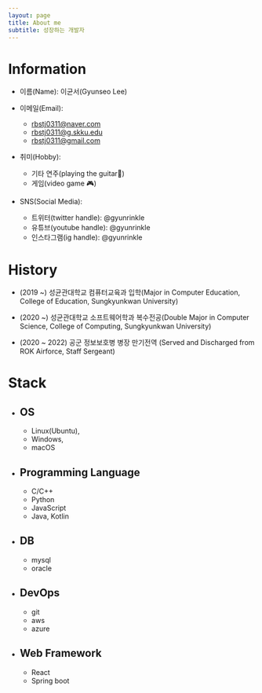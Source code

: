 ```yaml
---
layout: page
title: About me
subtitle: 성장하는 개발자
---
```


# Information
- 이름(Name): 이균서(Gyunseo Lee)

- 이메일(Email): 
	- rbstj0311@naver.com
	- rbstj0311@g.skku.edu
	- rbstj0311@gmail.com

- 취미(Hobby):
	- 기타 연주(playing the guitar🎸)
	- 게임(video game 🎮)

- SNS(Social Media):
	- 트위터(twitter handle): @gyunrinkle
	- 유튜브(youtube handle): @gyunrinkle
	- 인스타그램(ig handle): @gyunrinkle

# History

- (2019 ~) 성균관대학교 컴퓨터교육과 입학(Major in Computer Education, College of Education, Sungkyunkwan University) 

- (2020 ~) 성균관대학교 소프트웨어학과 복수전공(Double Major in Computer Science, College of Computing, Sungkyunkwan University)

- (2020 ~ 2022) 공군 정보보호병 병장 만기전역 (Served and Discharged from ROK Airforce, Staff Sergeant)

# Stack

- ## OS
	- Linux(Ubuntu), 
	- Windows, 
	- macOS

- ## Programming Language
	- C/C++
	- Python
	- JavaScript
	- Java, Kotlin

- ## DB
	- mysql
	- oracle

- ## DevOps
	- git
	- aws
	- azure

- ## Web Framework
	- React
	- Spring boot

